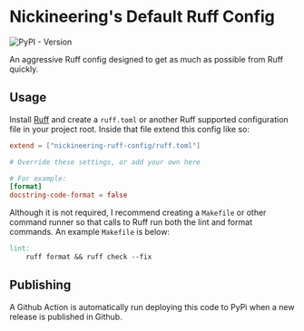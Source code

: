 # Nickineering's Default Ruff Config

![PyPI - Version](https://img.shields.io/pypi/v/nickineering-ruff-config)

An aggressive Ruff config designed to get as much as possible from Ruff quickly.

## Usage

Install [Ruff](https://docs.astral.sh/ruff/) and create a `ruff.toml` or another
Ruff supported configuration file in your project root. Inside that file extend
this config like so:

```toml
extend = ["nickineering-ruff-config/ruff.toml"]

# Override these settings, or add your own here

# For example:
[format]
docstring-code-format = false
```

Although it is not required, I recommend creating a `Makefile` or other command
runner so that calls to Ruff run both the lint and format commands. An example
`Makefile` is below:

```makefile
lint:
    ruff format && ruff check --fix
```

## Publishing

A Github Action is automatically run deploying this code to PyPi when a new
release is published in Github.
